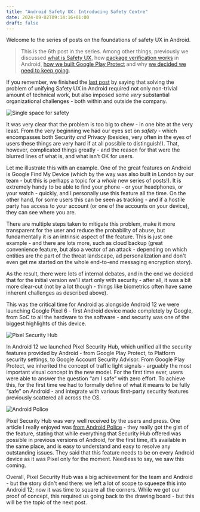 ```yaml
---
title: "Android Safety UX: Introducing Safety Centre"
date: 2024-09-02T09:14:16+01:00
draft: false
---
```


Welcome to the series of posts on the foundations of safety UX in Android.

> This is the 6th post in the series. Among other things, previously we discussed [what is Safety UX](https://blog.kirillov.cc/posts/android-safety-ux-what-about/), how [package verification works](https://blog.kirillov.cc/posts/android-safety-ux-package-verification/) in Android, [how we built Google Play Protect](https://blog.kirillov.cc/posts/android-safety-ux-google-play-protect/) and why [we decided we need to keep going](https://blog.kirillov.cc/posts/android-safety-ux-now-what/).

If you remember, we finished the [last post](https://blog.kirillov.cc/posts/android-safety-ux-now-what/) by saying that solving the problem of unifying Safety UX in Android required not only non-trivial amount of technical work, but also imposed some _very_ substantial organizational challenges - both within and outside the company.

![Single space for safety](/static/asux-pv/single-space.png)

It was very clear that the problem is too big to chew - in one bite at the very least. From the very beginning we had our eyes set on _safety_ - which encompasses both Security _and_ Privacy (besides, very often in the eyes of users these things are very hard if at all possible to distinguish!). That, however, complicated things greatly - and the reason for that were the blurred lines of what is, and what isn't OK for users.

Let me illustrate this with an example. One of the great features on Android is Google Find My Device (which by the way was also built in London by our team - but this is perhaps a topic for a _whole_ new series of posts!). It is extremely handy to be able to find your phone - or your headphones, or your watch - quickly, and I personally use this feature all the time. On the other hand, for some users this can be seen as tracking - and if a hostile party has access to your account (or one of the accounts on your device), they can see where you are. 

There are multiple steps taken to mitigate this problem, make it more transparent for the user and reduce the probability of abuse, but fundamentally it is an intrinsic aspect of the feature. This is just one example - and there are lots more, such as cloud backup (great convenience feature, but also a vector of an attack - depending on which entities are the part of the threat landscape, ad personalization and don't even get me started on the whole end-to-end messaging encryption story).

As the result, there were lots of internal debates, and in the end we decided that for the initial version we'll start only with security - after all, it was a bit more clear-cut (not by a lot though - things like biometrics often have same inherent challenges as described above). 

This was the critical time for Android as alongside Android 12 we were launching Google Pixel 6 - first Android device made completely by Google, from SoC to all the hardware to the software - and security was one of the biggest highlights of this device.

![Pixel Security Hub](/static/asux-pv/security-hub.png)

In Android 12 we launched Pixel Security Hub, which unified all the security features provided by Android - from Google Play Protect, to Platform security settings, to Google Account Security Advisor. From Google Play Protect, we inherited the concept of traffic light signals - arguably the most important visual concept in the new model. For the first time ever, users were able to answer the question “am I safe” with zero effort. To achieve this, for the first time we had to formally define of what it means to be fully “safe” on Android - and integrate with various first-party security features previously scattered all across the OS.

![Android Police](/static/asux-pv/review.png)

Pixel Security Hub was very well received by the users and press. One article I really enjoyed was [from Android Police](https://www.androidcentral.com/googles-security-hub-android-12-feature-needs-be-every-device) - they really got the gist of the feature, stating that while everything that Security Hub offered was possible in previous versions of Android, for the first time, it’s available in the same place, and is easy to understand and easy to resolve any outstanding issues. They said that this feature needs to be on every Android device as it was Pixel only for the moment. Needless to say, we saw this coming.

Overall, Pixel Security Hub was a big achievement for the team and Android - but the story didn't end there: we left a lot of scope to squeeze this into Android 12; now it was time to square all the corners. While we got our proof of concept, this required us going back to the drawing board - but this will be the topic of the next post. 